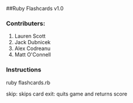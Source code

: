 ##Ruby Flashcards v1.0

### Contributers:

1. Lauren Scott
2. Jack Dubnicek
3. Alex Codreanu
4. Matt O'Connell

### Instructions

ruby flashcards.rb

skip: skips card
exit: quits game and returns score
